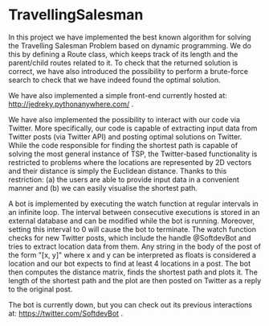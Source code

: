 # TravellingSalesman

In this project we have implemented the best known algorithm for solving the Travelling Salesman Problem based on dynamic programming. We do this by defining a Route class, which keeps track of its length and the parent/child routes related to it. To check that the returned solution is correct, we have also introduced the possibility to perform a brute-force search to check that we have indeed found the optimal solution.

We have also implemented a simple front-end currently hosted at: http://jedreky.pythonanywhere.com/ .

We have also implemented the possibility to interact with our code via Twitter. More specifically, our code is capable of extracting input data from Twitter posts (via Twitter API) and posting optimal solutions on Twitter. While the code responsible for finding the shortest path is capable of solving the most general instance of TSP, the Twitter-based functionality is restricted to problems where the locations are represented by 2D vectors and their distance is simply the Euclidean distance. Thanks to this restriction: (a) the users are able to provide input data in a convenient manner and (b) we can easily visualise the shortest path.

A bot is implemented by executing the watch function at regular intervals in an infinite loop. The interval between consecutive executions is stored in an external database and can be modified while the bot is running. Moreover, setting this interval to 0 will cause the bot to terminate. The watch function checks for new Twitter posts, which include the handle @SoftdevBot and tries to extract location data from them. Any string in the body of the post of the form "[x, y]" where x and y can be interpreted as floats is considered a location and our bot expects to find at least 4 locations in a post. The bot then computes the distance matrix, finds the shortest path and plots it. The length of the shortest path and the plot are then posted on Twitter as a reply to the original post.

The bot is currently down, but you can check out its previous interactions at: https://twitter.com/SoftdevBot .
